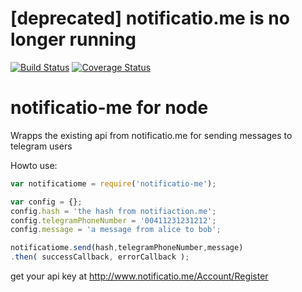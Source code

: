 
# [deprecated] notificatio.me is no longer running

[![Build Status](https://travis-ci.org/longstone/notificatio-me.svg?branch=master)](https://travis-ci.org/longstone/notificatio-me)
[![Coverage Status](https://coveralls.io/repos/longstone/notificatio-me/badge.svg?branch=master)](https://coveralls.io/r/longstone/notificatio-me?branch=master)

# notificatio-me for node

Wrapps the existing api from notificatio.me for sending messages to telegram users

Howto use:

```javascript
var notificatiome = require('notificatio-me');

var config = {};
config.hash = 'the hash from notifiaction.me';
config.telegramPhoneNumber = '00411231231212';
config.message = 'a message from alice to bob';

notificatiome.send(hash,telegramPhoneNumber,message)
.then( successCallback, errorCallback );
```
get your api key at http://www.notificatio.me/Account/Register